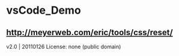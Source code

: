 # vsCode_Demo

## http://meyerweb.com/eric/tools/css/reset/ 
   v2.0 | 20110126
   License: none (public domain)